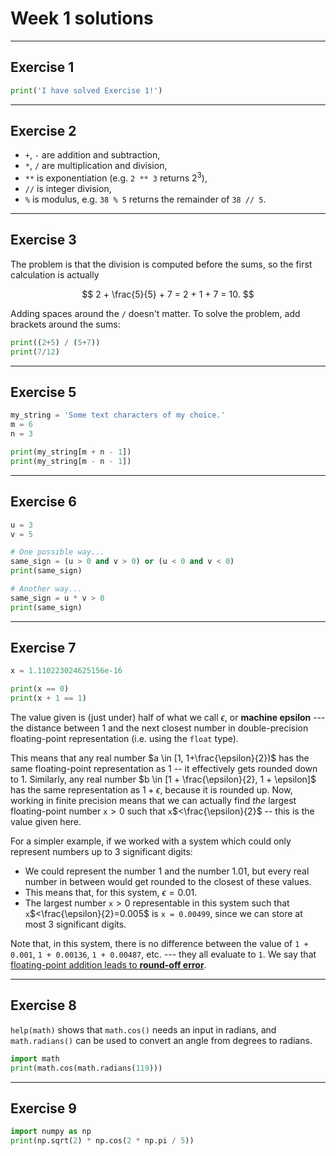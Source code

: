 # Week 1 solutions

---

## Exercise 1

```python
print('I have solved Exercise 1!')
```


---

## Exercise 2

* `+`, `-` are addition and subtraction,
* `*`, `/` are multiplication and division,
* `**` is exponentiation (e.g. `2 ** 3` returns $2^3$),
* `//` is integer division,
* `%` is modulus, e.g. `38 % 5` returns the remainder of `38 // 5`.


---

## Exercise 3

The problem is that the division is computed before the sums, so the first calculation is actually

$$
2 + \frac{5}{5} + 7 = 2 + 1 + 7 = 10.
$$

Adding spaces around the `/` doesn't matter. To solve the problem, add brackets around the sums:

```python
print((2+5) / (5+7))
print(7/12)
```

---

## Exercise 5

```python
my_string = 'Some text characters of my choice.'
m = 6
n = 3

print(my_string[m + n - 1])
print(my_string[m - n - 1])
```


---

## Exercise 6

```python
u = 3
v = 5

# One possible way...
same_sign = (u > 0 and v > 0) or (u < 0 and v < 0)
print(same_sign)

# Another way...
same_sign = u * v > 0
print(same_sign)
```


---

## Exercise 7

```python
x = 1.110223024625156e-16

print(x == 0)
print(x + 1 == 1)
```

The value given is (just under) half of what we call $\epsilon$, or **machine epsilon** --- the distance between 1 and the next closest number in double-precision floating-point representation (i.e. using the `float` type).

This means that any real number $a \in [1, 1+\frac{\epsilon}{2})$ has the same floating-point representation as $1$ -- it effectively gets rounded down to 1. Similarly, any real number $b \in [1 + \frac{\epsilon}{2}, 1 + \epsilon]$ has the same representation as $1 + \epsilon$, because it is rounded up. Now, working in finite precision means that we can actually find *the* largest floating-point number `x`$>0$ such that `x`$<\frac{\epsilon}{2}$ -- this is the value given here.

For a simpler example, if we worked with a system which could only represent numbers up to 3 significant digits:

* We could represent the number $1$ and the number $1.01$, but every real number in between would get rounded to the closest of these values.
* This means that, for this system, $\epsilon=0.01$.
* The largest number `x`$>0$ representable in this system such that `x`$<\frac{\epsilon}{2}=0.005$ is `x = 0.00499`, since we can store at most 3 significant digits.

Note that, in this system, there is no difference between the value of `1 + 0.001`, `1 + 0.00136`, `1 + 0.00487`, etc. --- they all evaluate to `1`. We say that [floating-point addition leads to **round-off error**](https://en.wikipedia.org/wiki/Round-off_error#Addition).

---

## Exercise 8

`help(math)` shows that `math.cos()` needs an input in radians, and `math.radians()` can be used to convert an angle from degrees to radians.

```python
import math
print(math.cos(math.radians(119)))
```


---

## Exercise 9

```python
import numpy as np
print(np.sqrt(2) * np.cos(2 * np.pi / 5))
```

